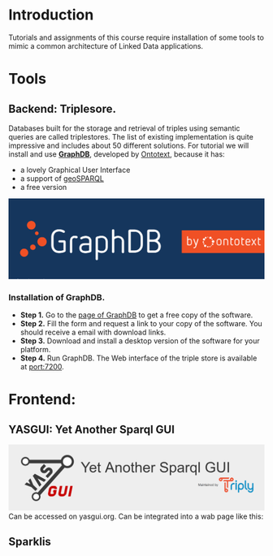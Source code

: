 # Introduction
Tutorials and assignments of this course require installation of some tools to mimic a common architecture of 
Linked Data applications. 

# Tools

## Backend: Triplesore.
Databases built for the storage and retrieval of triples using semantic queries are called triplestores. 
The list of existing implementation is quite impressive and includes about 50 different solutions. 
For tutorial we will install and use **[GraphDB](https://www.ontotext.com/products/graphdb/)**, 
developed by [Ontotext](https://www.ontotext.com/), because it has: 
- a lovely Graphical User Interface
- a support of [geoSPARQL](http://graphdb.ontotext.com/documentation/free/geosparql-support.html)
- a free version

<img src="graphdb_logo.png" alt="GraphDB">

### Installation of GraphDB.

- **Step 1.** Go to the [page of GraphDB](https://www.ontotext.com/products/graphdb/) to get a free copy of the software.
- **Step 2.** Fill the form and request a link to your copy of the software. You should receive a email with download links. 
- **Step 3.** Download and install a desktop version of the software for your platform.
- **Step 4.** Run GraphDB. The Web interface of the triple store is available at [port:7200](http://localhost:7200/).

### 




# Frontend: 

## YASGUI: Yet Another Sparql GUI

<img src="yasgui.png" alt="YasGui">
Can be accessed on yasgui.org.
Can be integrated into a wab page like this:

## Sparklis